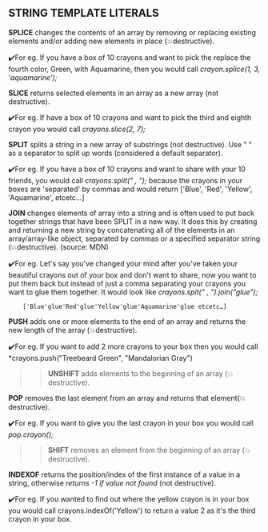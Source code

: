 
## STRING TEMPLATE LITERALS

**SPLICE** changes the contents of an array by removing or replacing existing elements and/or adding new elements in place (:boom:destructive). 

:heavy_check_mark:For eg. If you have a box of 10 crayons and want to pick the replace the fourth color, Green, with Aquamarine, then you would call *crayon.splice(1, 3, 'aquamarine');* 


**SLICE** returns selected elements in an array as a new array (not destructive). 

:heavy_check_mark:For eg. If have a box of 10 crayons and want to pick the third and eighth crayon you would call *crayons.slice(2, 7);*


**SPLIT** splits a string in a new array of substrings (not destructive). Use " " as a separator to split up words (considered a default separator). 

:heavy_check_mark:For eg. If you have a box of 10 crayons and want to share with your 10 friends, you would call *crayons.split(" , ");* because the crayons in your boxes are 'separated' by commas and would return ['Blue', 'Red', 'Yellow', 'Aquamarine', etcetc…]


**JOIN** changes elements of array into a string and is often used to put back together strings that have been SPLIT in a new way. It does this by creating and returning a new string by concatenating all of the elements in an array/array-like object, separated by commas or a specified separator string (:boom:destructive). (source: MDN) 

:heavy_check_mark:For eg. Let's say you've changed your mind after you've taken your beautiful crayons out of your box and don't want to share, now you want to put them back but instead of just a comma separating your crayons you want to glue them together. It would look like 
*crayons.spit(" , ").join("glue");*

        ['Blue'glue'Red'glue'Yellow'glue'Aquamarine'glue etcetc…]


**PUSH** adds one or more elements to the end of an array and returns the new length of the array (:boom:destructive). 

:heavy_check_mark:For eg. If you want to add 2 more crayons to your box then you would call *crayons.push("Treebeard Green", "Mandalorian Gray")
>> **UNSHIFT** adds elements to the beginning of an array (:boom:destructive). 


**POP** removes the last element from an array and returns that element(:boom:destructive).

:heavy_check_mark:For eg. If you want to give you the last crayon in your box you would call *pop.crayon();*
>> **SHIFT** removes an element from the beginning of an array (:boom: destructive).


**INDEXOF** returns the position/index of the first instance of a value in a string, otherwise *returns -1 if value not found* (not destructive).

:heavy_check_mark:For eg. If you wanted to find out where the yellow crayon is in your box you would call crayons.indexOf('Yellow') to return a value 2 as it's the third crayon in your box. 